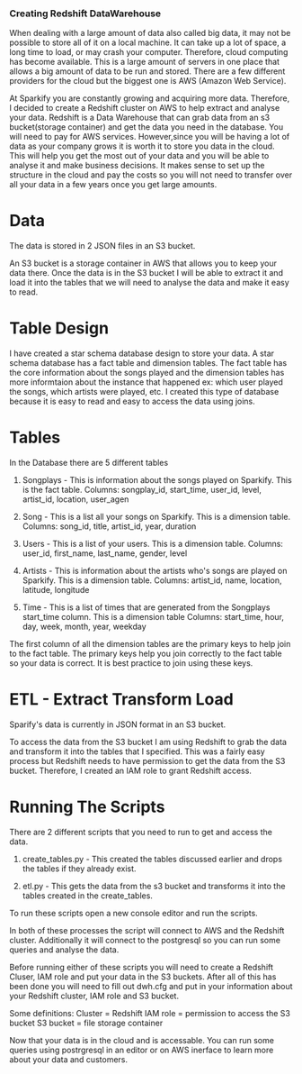 ### Creating Redshift DataWarehouse

When dealing with a large amount of data also called big data, it may not be possible to store all of it on a local machine. It can take up a lot of space, a long time to load, or may crash your computer. Therefore, cloud computing has become available. This is a large amount of servers in one place that allows a big amount of data to be run and stored. There are a few different providers for the cloud but the biggest one is AWS (Amazon Web Service).

At Sparkify you are constantly growing and acquiring more data. Therefore, I decided to create a Redshift cluster on AWS to help extract and analyse your data. Redshift is a Data Warehouse that can grab data from an s3 bucket(storage container) and get the data you need in the database. You will need to pay for AWS services. However,since you will be having a lot of data as your company grows it is worth it to store you data in the cloud. This will help you get the most out of your data and you will be able to analyse it and make business decisions. It makes sense to set up the structure in the cloud and pay the costs so you will not need to transfer over all your data in a few years once you get large amounts.

# Data

The data is stored in 2 JSON files in an S3 bucket.

An S3 bucket is a storage container in AWS that allows you to keep your data there. Once the data is in the S3 bucket I will be able to extract it and load it into the tables that we will need to analyse the data and make it easy to read.

# Table Design

I have created a star schema database design to store your data. A star schema database has a fact table and dimension tables. The fact table has the core information about the songs played and the dimension tables has more informtaion about the instance that happened ex: which user played the songs, which artists were played, etc. I created this type of database because it is easy to read and easy to access the data using joins.


# Tables

In the Database there are 5 different tables

1. Songplays - This is information about the songs played on Sparkify. This is the fact table.
    Columns: songplay_id, start_time, user_id, level, artist_id, location, user_agen

2. Song - This is a list all your songs on Sparkify. This is a dimension table.
    Columns: song_id, title, artist_id, year, duration

3. Users - This is a list of your users. This is a dimension table.
    Columns: user_id, first_name, last_name, gender, level
    
4. Artists - This is information about the artists who's songs are played on Sparkify. This is a dimension table.
    Columns: artist_id, name, location, latitude, longitude

5. Time - This is a list of times that are generated from the Songplays start_time column. This is a dimension table
    Columns: start_time, hour, day, week, month, year, weekday

The first column of all the dimension tables are the primary keys to help join to the fact table. The primary keys help you join correctly to the fact table so your data is correct. It is best practice to join using these keys.

# ETL - Extract Transform Load

Sparify's data is currently in JSON format in an S3 bucket. 

To access the data from the S3 bucket I am using Redshift to grab the data and transform it into the tables that I specified. This was a fairly easy process but Redshift needs to have permission to get the data from the S3 bucket. Therefore, I created an IAM role to grant Redshift access.

# Running The Scripts

There are 2 different scripts that you need to run to get and access the data.

1. create_tables.py - This created the tables discussed earlier and drops the tables if they already exist.

2. etl.py - This gets the data from the s3 bucket and transforms it into the tables created in the create_tables.

To run these scripts open a new console editor and run the scripts.

In both of these processes the script will connect to AWS and the Redshift cluster. Additionally it will connect to the postgresql so you can run some queries and analyse the data.

Before running either of these scripts you will need to create a Redshift Cluser, IAM role and put your data in the S3 buckets. After all of this has been done you will need to fill out dwh.cfg and put in your information about your Redshift cluster, IAM role and S3 bucket.

Some definitions:
Cluster = Redshift
IAM role = permission to access the S3 bucket
S3 bucket = file storage container

Now that your data is in the cloud and is accessable. You can run some queries using postrgresql in an editor or on AWS inerface to learn more about your data and customers.

